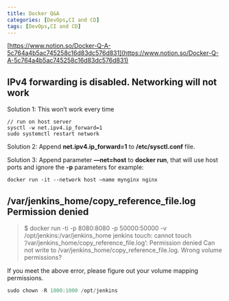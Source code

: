 ```yaml
---
title: Docker Q&A
categories: [DevOps,CI and CD]
tags: [DevOps,CI and CD]
---
```


[https://www.notion.so/Docker-Q-A-5c764a4b5ac745258c16d83dc576d831](https://www.notion.so/Docker-Q-A-5c764a4b5ac745258c16d83dc576d831)


## IPv4 forwarding is disabled. Networking will not work


Solution 1: This won’t work every time


```shell
// run on host server
sysctl -w net.ipv4.ip_forward=1
sudo systemctl restart network
```


Solution 2: Append **net.ipv4.ip_forward=1** to **/etc/sysctl.conf** file.


Solution 3:  Append parameter **—net=host** to **docker run**, that will use host ports and ignore the **-p** parameters for example:


```shell
docker run -it --network host –name mynginx nginx
```


## /var/jenkins_home/copy_reference_file.log Permission denied


> $ docker run -ti -p 8080:8080 -p 50000:50000 -v /opt/jenkins:/var/jenkins_home jenkins touch: cannot touch ‘/var/jenkins_home/copy_reference_file.log’: Permission denied Can not write to /var/jenkins_home/copy_reference_file.log. Wrong volume permissions?


If you meet the above error, please figure out your volume mapping permissions.


```javascript
sudo chown -R 1000:1000 /opt/jenkins
```

